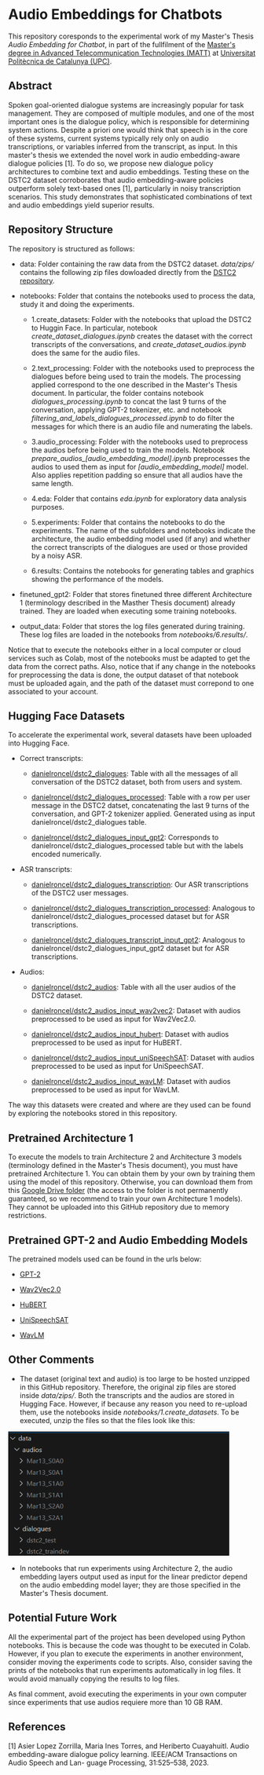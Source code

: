 # Audio Embeddings for Chatbots

This repository coresponds to the experimental work of my Master's Thesis *Audio Embedding for Chatbot*, in part of the fullfilment of the [Master's degree in Advanced Telecommunication Technologies (MATT)](https://telecos.upc.edu/ca/estudis/masters/masters-degree-in-advanced-telecommunication-technologies-matt) at [Universitat Politècnica de Catalunya (UPC)](https://www.upc.edu/).

## Abstract

Spoken goal-oriented dialogue systems are increasingly popular for task management. They are composed of multiple modules, and one of the most important ones is the dialogue policy, which is responsible for determining system actions. Despite a priori one would think that speech is in the core of these systems, current systems typically rely only on audio transcriptions, or variables inferred from the transcript, as input.  In this master's thesis we extended the novel work in audio embedding-aware dialogue policies [1]. To do so, we propose new dialogue policy architectures to combine text and audio embeddings. Testing these on the DSTC2 dataset corroborates that audio embedding-aware policies outperform solely text-based ones [1], particularly in noisy transcription scenarios. This study demonstrates that sophisticated combinations of text and audio embeddings yield superior results.

## Repository Structure

The repository is structured as follows:

- data: Folder containing the raw data from the DSTC2 dataset. *data/zips/* contains the following zip files dowloaded directly from the [DSTC2 repository](https://github.com/matthen/dstc?tab=readme-ov-file).

- notebooks: Folder that contains the notebooks used to process the data, study it and doing the experiments.

    - 1.create_datasets: Folder with the notebooks that upload the DSTC2 to Huggin Face. In particular, notebook *create_dataset_dialogues.ipynb* creates the dataset with the correct transcripts of the conversations, and *create_dataset_audios.ipynb* does the same for the audio files.

    - 2.text_processing: Folder with the notebooks used to preprocess the dialogues before being used to train the models. The processing applied correspond to the one described in the Master's Thesis document. In particular, the folder contains notebook *dialogues_processing.ipynb* to concat the last 9 turns of the conversation, applying GPT-2 tokenizer, etc. and notebook *filtering_and_labels_dialogues_processed.ipynb* to do filter the messages for which there is an audio file and numerating the labels.

    - 3.audio_processing: Folder with the notebooks used to preprocess the audios before being used to train the models. Notebook *prepare_audios_[audio_embedding_model].ipynb* preprocesses the audios to used them as input for *[audio_embedding_model]* model. Also applies repetition padding so ensure that all audios have the same length.

    - 4.eda: Folder that contains *eda.ipynb* for exploratory data analysis purposes.

    - 5.experiments: Folder that contains the notebooks to do the experiments. The name of the subfolders and notebooks indicate the architecture, the audio embedding model used (if any) and whether the correct transcripts of the dialogues are used or those provided by a noisy ASR.

    - 6.results: Contains the notebooks for generating tables and graphics showing the performance of the models.

- finetuned_gpt2: Folder that stores finetuned three different Architecture 1 (terminology described in the Masther Thesis document) already trained. They are loaded when executing some training notebooks.

- output_data: Folder that stores the log files generated during training. These log files are loaded in the notebooks from *notebooks/6.results/*.

Notice that to execute the notebooks either in a local computer or cloud services such as Colab, most of the notebooks must be adapted to get the data from the correct paths. Also, notice that if any change in the notebooks for preprocessing the data is done, the output dataset of that notebook must be uploaded again, and the path of the dataset must correpond to one associated to your account.

## Hugging Face Datasets

To accelerate the experimental work, several datasets have been uploaded into Hugging Face.

- Correct transcripts:

    - [danielroncel/dstc2_dialogues](https://huggingface.co/datasets/danielroncel/dstc2_dialogues): Table with all the messages of all conversation of the DSTC2 dataset, both from users and system.

    - [danielroncel/dstc2_dialogues_processed](https://huggingface.co/datasets/danielroncel/dstc2_dialogues_processed): Table with a row per user message in the DSTC2 datset, concatenating the last 9 turns of the conversation, and GPT-2 tokenizer applied. Generated using as input danielroncel/dstc2_dialogues table.

    - [danielroncel/dstc2_dialogues_input_gpt2](https://huggingface.co/datasets/danielroncel/dstc2_dialogues_input_gpt2): Corresponds to danielroncel/dstc2_dialogues_processed table but with the labels encoded numerically.

- ASR transcripts:

    - [danielroncel/dstc2_dialogues_transcription](https://huggingface.co/datasets/danielroncel/dstc2_dialogues_transcription): Our ASR transcriptions of the DSTC2 user messages.

    - [danielroncel/dstc2_dialogues_transcription_processed](https://huggingface.co/datasets/danielroncel/dstc2_dialogues_transcription_processed): Analogous to danielroncel/dstc2_dialogues_processed dataset but for ASR transcriptions.

    - [danielroncel/dstc2_dialogues_transcript_input_gpt2](https://huggingface.co/datasets/danielroncel/dstc2_dialogues_transcript_input_gpt2): Analogous to danielroncel/dstc2_dialogues_input_gpt2 dataset but for ASR transcriptions.

- Audios:

    - [danielroncel/dstc2_audios](https://huggingface.co/datasets/danielroncel/dstc2_audios): Table with all the user audios of the DSTC2 dataset.

    - [danielroncel/dstc2_audios_input_wav2vec2](https://huggingface.co/datasets/danielroncel/dstc2_audios_input_wav2vec2): Dataset with audios preprocessed to be used as input for Wav2Vec2.0.

    - [danielroncel/dstc2_audios_input_hubert](https://huggingface.co/datasets/danielroncel/dstc2_audios_input_hubert): Dataset with audios preprocessed to be used as input for HuBERT.

    - [danielroncel/dstc2_audios_input_uniSpeechSAT](https://huggingface.co/datasets/danielroncel/dstc2_audios_input_uniSpeechSAT): Dataset with audios preprocessed to be used as input for UniSpeechSAT.

    - [danielroncel/dstc2_audios_input_wavLM](https://huggingface.co/datasets/danielroncel/dstc2_audios_input_wavLM): Dataset with audios preprocessed to be used as input for WavLM.

The way this datasets were created and where are they used can be found by exploring the notebooks stored in this repository.

## Pretrained Architecture 1

To execute the models to train Architecture 2 and Architecture 3 models (terminology defined in the Master's Thesis document), you must have pretrained Architecture 1. You can obtain them by your own by training them using the model of this repository. Otherwise, you can download them from this [Google Drive folder](https://drive.google.com/drive/folders/1fWpRWctR7m_VtKmS5y9PbcFRYMVV-Ntn?usp=sharing) (the access to the folder is not permanently guaranteed, so we recommend to train your own Architecture 1 models). They cannot be uploaded into this GitHub repository due to memory restrictions.

## Pretrained GPT-2 and Audio Embedding Models

The pretrained models used can be found in the urls below:

* [GPT-2](https://huggingface.co/openai-community/gpt2)

* [Wav2Vec2.0](https://huggingface.co/facebook/wav2vec2-base-960h)

* [HuBERT](https://huggingface.co/facebook/hubert-base-ls960)

* [UniSpeechSAT](https://huggingface.co/microsoft/unispeech-sat-base)

* [WavLM](https://huggingface.co/microsoft/wavlm-base)

## Other Comments

- The dataset (original text and audio) is too large to be hosted unzipped in this GitHub repository. Therefore, the original zip files are stored inside *data/zips/*. Both the transcripts and the audios are stored in Hugging Face. However, if because any reason you need to re-upload them, use the notebooks inside *notebooks/1.create_datasets*. To be executed, unzip the files so that the files look like this:

<img src="./imgs/unzipped_files.png" alt="Unzipped files" width="450"/>


- In notebooks that run experiments using Architecture 2, the audio embedding layers output used as input for the linear predictor depend on the audio embedding model layer; they are those specified in the Master's Thesis document.

## Potential Future Work

All the experimental part of the project has been developed using Python notebooks. This is because the code was thought to be executed in Colab. However, if you plan to execute the experiments in another environment, consider moving the experiments code to scripts. Also, consider saving the prints of the notebooks that run experiments automatically in log files. It would avoid manually copying the results to log files.

As final comment, avoid executing the experiments in your own computer since experiments that use audios requiere more than 10 GB RAM.

## References

[1] Asier Lopez Zorrilla, Maria Ines Torres, and Heriberto Cuayahuitl. Audio embedding-aware dialogue policy learning. IEEE/ACM Transactions on Audio Speech and Lan- guage Processing, 31:525–538, 2023.
